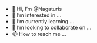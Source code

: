 - 👋 Hi, I’m @Nagaturis
- 👀 I’m interested in ...
- 🌱 I’m currently learning ...
- 💞️ I’m looking to collaborate on ...
- 📫 How to reach me ...

<!---
Nagaturis/Nagaturis is a ✨ special ✨ repository because its `README.md` (this file) appears on your GitHub profile.
You can click the Preview link to take a look at your changes.
--->
